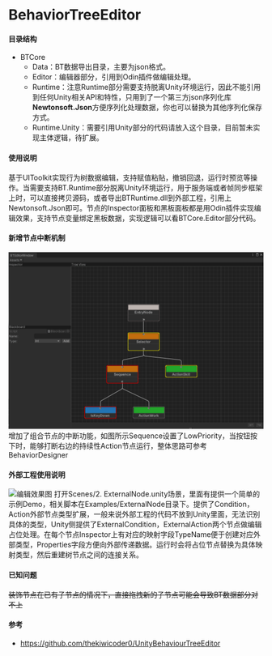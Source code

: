 # BehaviorTreeEditor

#### 目录结构

- BTCore
  - Data：BT数据导出目录，主要为json格式。
  - Editor：编辑器部分，引用到Odin插件做编辑处理。
  - Runtime：注意Runtime部分需要支持脱离Unity环境运行，因此不能引用到任何Unity相关API和特性，只用到了一个第三方json序列化库**Newtonsoft.Json**方便序列化处理数据，你也可以替换为其他序列化保存方式。
  - Runtime.Unity：需要引用Unity部分的代码请放入这个目录，目前暂未实现主体逻辑，待扩展。

#### 使用说明

基于UIToolkit实现行为树数据编辑，支持赋值粘贴，撤销回退，运行时预览等操作。当需要支持BT.Runtime部分脱离Unity环境运行，用于服务端或者帧同步框架上时，可以直接拷贝源码，或者导出BTRuntime.dll到外部工程，引用上Newtonsoft.Json即可。节点的Inspector面板和黑板面板都是用Odin插件实现编辑效果，支持节点变量绑定黑板数据，实现逻辑可以看BTCore.Editor部分代码。

#### 新增节点中断机制

![编辑效果图](Images/LowerPriorityAbort.gif)
增加了组合节点的中断功能，如图所示Sequence设置了LowPriority，当按钮按下时，能够打断右边的持续性Action节点运行，整体思路可参考BehaviorDesigner

#### 外部工程使用说明

![编辑效果图](Images/3.png)
打开Scenes/2. ExternalNode.unity场景，里面有提供一个简单的示例Demo，相关脚本在Examples/ExternalNode目录下。提供了Condition，Action外部节点类型扩展，一般来说外部工程的代码不放到Unity里面，无法识别具体的类型，Unity侧提供了ExternalCondition，ExternalAction两个节点做编辑占位处理。在每个节点Inspector上有对应的映射字段TypeName便于创建对应外部类型，Properties字段方便向外部传递数据。运行时会将占位节点替换为具体映射类型，然后重建树节点之间的连接关系。

#### 已知问题

~~装饰节点在已有子节点的情况下，直接拖拽新的子节点可能会导致BT数据部分对不上~~

#### 参考

- https://github.com/thekiwicoder0/UnityBehaviourTreeEditor
